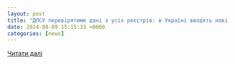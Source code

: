 ```yaml
---
layout: post
title: "ДПСУ перевірятиме дані з усіх реєстрів: в Україні вводять нові правила перетину кордону. Читайте на UKR.NET"
date: 2024-08-09 15:15:33 +0000
categories: [news]
---
```


[Читати далі](https://www.ukr.net/news/details/society/106128253.html)
